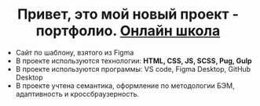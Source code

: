 <h1 align="center">Привет, это мой новый проект - портфолио. <a href="https://artem-pot.github.io/Gulp_sborkaOne/dist/index.html">Онлайн школа</a></h1>

<ul>
    <li> Сайт по шаблону, взятого из Figma</li>
    <li> В проекте используются технологии: <b>HTML, CSS, JS, SCSS, Pug, Gulp</b></li>
    <li> В проекте используются программы: VS code, Figma Desktop, GitHub Desktop</li>
    <li> В проекте учтена семантика, оформление по методологии БЭМ, адаптивность и кроссбраузерность.</li>
</ul>